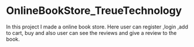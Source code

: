 # OnlineBookStore_TreueTechnology
In this project I made a online book store. Here user can register ,login ,add to cart, buy and also user can see the reviews and give a review to the book.
